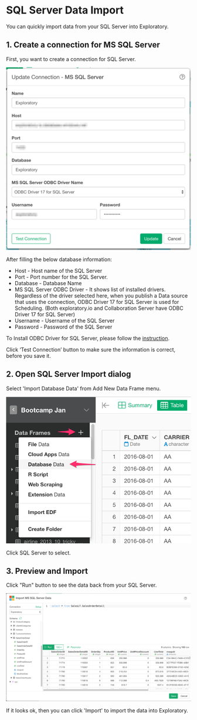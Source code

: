 # SQL Server Data Import

You can quickly import data from your SQL Server into Exploratory.

## 1. Create a connection for MS SQL Server 

First, you want to create a connection for SQL Server.

![](images/connection-mssqlserver.png)

After filling the below database information:

- Host - Host name of the SQL Server
- Port - Port number for the SQL Server. 
- Database - Database Name
- MS SQL Server ODBC Driver - It shows list of installed drivers. Regardless of the driver selected here, when you publish a Data source that uses the connection, ODBC Driver 17 for SQL Server is used for Scheduling. (Both exploratory.io and Collaboration Server have ODBC Driver 17 for SQL Server)
- Username - Username of the SQL Server
- Password - Password of the SQL Server

To Install ODBC Driver for SQL Server, please follow the [instruction](https://docs.microsoft.com/en-us/sql/connect/odbc/download-odbc-driver-for-sql-server?view=sql-server-ver15). 

Click ‘Test Connection’ button to make sure the information is correct, before you save it.


## 2. Open SQL Server Import dialog

Select 'Import Database Data' from Add New Data Frame menu.

![](images/import-database.png)

Click SQL Server to select.


## 3. Preview and Import

Click "Run" button to see the data back from your SQL Server.

![](images/import-mssqlserver.png)


If it looks ok, then you can click 'Import' to import the data into Exploratory.

